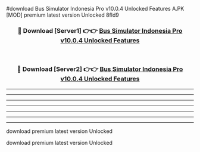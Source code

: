 #download Bus Simulator Indonesia Pro v10.0.4 Unlocked Features A.PK [MOD] premium latest version Unlocked 8fld9 



<div align="center">
<h3>🔴 Download [Server1] 👉👉 <a href="https://download1apk.web.app/">Bus Simulator Indonesia Pro v10.0.4 Unlocked Features</a></h3><br>

<h3>🔴 Download [Server2] 👉👉 <a href="https://download1apk.web.app/">Bus Simulator Indonesia Pro v10.0.4 Unlocked Features</a></h3>
</div>





----------------------------------------------------------

----------------------------------------------------------

----------------------------------------------------------

----------------------------------------------------------

----------------------------------------------------------

----------------------------------------------------------

----------------------------------------------------------

download premium latest version Unlocked

download premium latest version Unlocked
